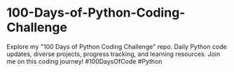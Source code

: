 # 100-Days-of-Python-Coding-Challenge
Explore my "100 Days of Python Coding Challenge" repo. Daily Python code updates, diverse projects, progress tracking, and learning resources. Join me on this coding journey! #100DaysOfCode #Python
